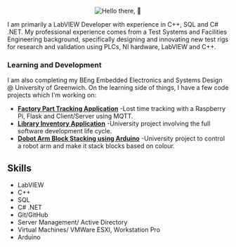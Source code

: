 <div align=center>

![Hello there, 👋](https://www.bing.com/th/id/OGC.2eada1bbeb4ed4182079cf00070324a2?pid=1.7&rurl=https%3a%2f%2fmedia1.tenor.com%2fimages%2f2eada1bbeb4ed4182079cf00070324a2%2ftenor.gif%3fitemid%3d13903117&ehk=8%2bmyD2kV0h6NgpzCjpCBdhfVoYF5lrKCorJKr%2bwSmtk%3d "Hello there, 👋")

</div>

I am primarily a LabVIEW Developer with experience in C++, SQL and C# .NET. My professional experience comes from a Test Systems and Facilities Engineering background, specifically designing and innovating new test rigs for research and validation using PLCs, NI hardware, LabVIEW and C++.

### Learning and Development
I am also completing my BEng Embedded Electronics and Systems Design @ University of Greenwich.
On the learning side of things, I have a few code projects which I'm working on:

+ [**Factory Part Tracking Application**](https://github.com/Repi909/Flask-Practice) -Lost time tracking with a Raspberry Pi, Flask and Client/Server using MQTT.
+ [**Library Inventory Application**](https://github.com/TeachingMaterial/softwareproject_-team-1) -University project involving the full software development life cycle.
+ [**Dobot Arm Block Stacking using Arduino**](https://github.com/Repi909/ELEE1144-Dobot) -University project to control a robot arm and make it stack blocks based on colour.

## Skills

+ LabVIEW
+ C++
+ SQL
+ C# .NET
+ Git/GitHub
+ Server Management/ Active Directory
+ Virtual Machines/ VMWare ESXI, Workstation Pro
+ Arduino
<!-- + Beckhoff Automation

---

<!--
**Repi909/Repi909** is a ✨ _special_ ✨ repository because its `README.md` (this file) appears on your GitHub profile.

Here are some ideas to get you started:

- 🔭 I’m currently working on ...
- 🌱 I’m currently learning ...
- 👯 I’m looking to collaborate on ...
- 🤔 I’m looking for help with ...
- 💬 Ask me about ...
- 📫 How to reach me: ...
- 😄 Pronouns: ...
- ⚡ Fun fact: ...
-->
